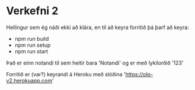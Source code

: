 # Verkefni 2

Hellingur sem ég náði ekki að klára, en til að keyra forritið þá þarf að keyra:

- npm run build
- npm run setup
- npm run start

Það er einn notandi til sem heitir bara 'Notandi' og er með lykilorðið '123'

Forritið er (var?) keyrandi á Heroku með slóðina 'https://olp-v2.herokuapp.com'
